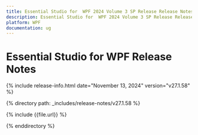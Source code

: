 ```yaml
---
title: Essential Studio for  WPF 2024 Volume 3 SP Release Release Notes  
description: Essential Studio for  WPF 2024 Volume 3 SP Release Release Notes  
platform: WPF
documentation: ug
---
```


# Essential Studio for  WPF  Release Notes  

{% include release-info.html date="November 13, 2024"  version="v27.1.58" %} 

{% directory path: _includes/release-notes/v27.1.58 %}

{% include {{file.url}} %}

{% enddirectory %}